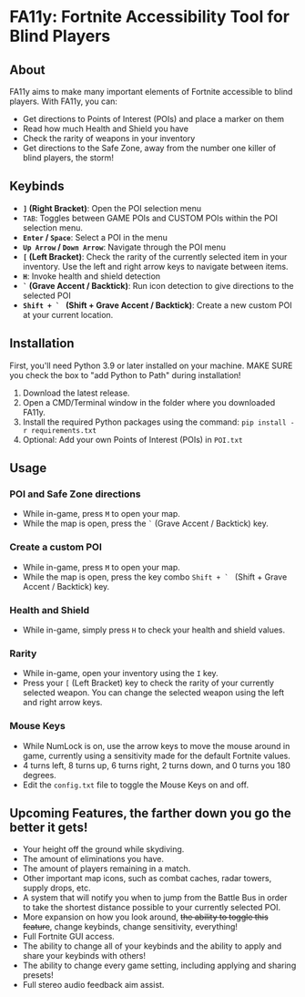 # FA11y: Fortnite Accessibility Tool for Blind Players

## About
FA11y aims to make many important elements of Fortnite accessible to blind players. With FA11y, you can:

- Get directions to Points of Interest (POIs) and place a marker on them
- Read how much Health and Shield you have
- Check the rarity of weapons in your inventory
- Get directions to the Safe Zone, away from the number one killer of blind players, the storm!

## Keybinds

- **`]` (Right Bracket)**: Open the POI selection menu
- `` TAB ``: Toggles between GAME POIs and CUSTOM POIs within the POI selection menu.
- **`Enter` / `Space`**: Select a POI in the menu
- **`Up Arrow` / `Down Arrow`**: Navigate through the POI menu
- **`[` (Left Bracket)**: Check the rarity of the currently selected item in your inventory. Use the left and right arrow keys to navigate between items.
- **`H`**: Invoke health and shield detection
- **`` ` `` (Grave Accent / Backtick)**: Run icon detection to give directions to the selected POI
- **``Shift + ` `` (Shift + Grave Accent / Backtick)**: Create a new custom POI at your current location.

## Installation
First, you'll need Python 3.9 or later installed on your machine. MAKE SURE you check the box to "add Python to Path" during installation!

1. Download the latest release.
2. Open a CMD/Terminal window in the folder where you downloaded FA11y.
3. Install the required Python packages using the command:
    `pip install -r requirements.txt`
4. Optional: Add your own Points of Interest (POIs) in `POI.txt`

## Usage

### POI and Safe Zone directions
- While in-game, press `M` to open your map.
- While the map is open, press the `` ` `` (Grave Accent / Backtick) key.

### Create a custom POI
- While in-game, press `M` to open your map.
- While the map is open, press the key combo ``Shift + ` `` (Shift + Grave Accent / Backtick) key.

### Health and Shield
- While in-game, simply press `H` to check your health and shield values.

### Rarity
- While in-game, open your inventory using the `I` key. 
- Press your `[` (Left Bracket) key to check the rarity of your currently selected weapon. You can change the selected weapon using the left and right arrow keys.

### Mouse Keys
- While NumLock is on, use the arrow keys to move the mouse around in game, currently using a sensitivity made for the default Fortnite values.
- 4 turns left, 8 turns up, 6 turns right, 2 turns down, and 0 turns you 180 degrees.
- Edit the `config.txt` file to toggle the Mouse Keys on and off.

## Upcoming Features, the farther down you go the better it gets!
- Your height off the ground while skydiving.
- The amount of eliminations you have.
- The amount of players remaining in a match.
- Other important map icons, such as combat caches, radar towers, supply drops, etc.
- A system that will notify you when to jump from the Battle Bus in order to take the shortest distance possible to your currently selected POI.
- More expansion on how you look around, ~~the ability to toggle this feature~~, change keybinds, change sensitivity, everything!
- Full Fortnite GUI access.
- The ability to change all of your keybinds and the ability to apply and share your keybinds with others!
- The ability to change every game setting, including applying and sharing presets!
- Full stereo audio feedback aim assist.
